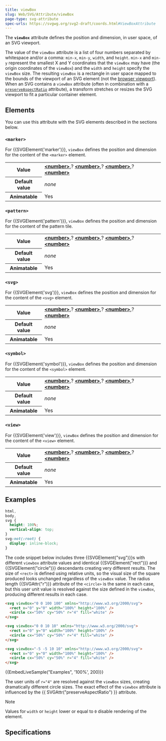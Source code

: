 ```yaml
---
title: viewBox
slug: Web/SVG/Attribute/viewBox
page-type: svg-attribute
spec-urls: https://svgwg.org/svg2-draft/coords.html#ViewBoxAttribute
---
```




The **`viewBox`** attribute defines the position and dimension, in user space, of an SVG viewport.

The value of the `viewBox` attribute is a list of four numbers separated by whitespace and/or a comma: `min-x`, `min-y`, `width`, and `height`. `min-x` and `min-y` represent the smallest X and Y coordinates that the `viewBox` may have (the origin coordinates of the `viewBox`) and the `width` and `height` specify the `viewBox` size. The resulting `viewBox` is a rectangle in user space mapped to the bounds of the viewport of an SVG element (not the [browser viewport](/Glossary/Viewport)).
When an SVG contains a `viewBox` attribute (often in combination with a [`preserveAspectRatio`](/Web/SVG/Attribute/preserveAspectRatio) attribute), a transform stretches or resizes the SVG viewport to fit a particular container element.

## Elements

You can use this attribute with the SVG elements described in the sections below.

### `<marker>`

For {{SVGElement('marker')}}, `viewBox` defines the position and dimension for the content of the `<marker>` element.

<table class="properties">
  <tbody>
    <tr>
      <th scope="row">Value</th>
      <td>
        <strong
          ><a href="/Web/SVG/Content_type#number"
            >&#x3C;number></a
          ></strong
        >,?
        <strong
          ><a href="/Web/SVG/Content_type#number"
            >&#x3C;number></a
          ></strong
        >,?
        <strong
          ><a href="/Web/SVG/Content_type#number"
            >&#x3C;number></a
          ></strong
        >,?
        <strong
          ><a href="/Web/SVG/Content_type#number"
            >&#x3C;number></a
          ></strong
        >
      </td>
    </tr>
    <tr>
      <th scope="row">Default value</th>
      <td><em>none</em></td>
    </tr>
    <tr>
      <th scope="row">Animatable</th>
      <td>Yes</td>
    </tr>
  </tbody>
</table>

### `<pattern>`

For {{SVGElement('pattern')}}, `viewBox` defines the position and dimension for the content of the pattern tile.

<table class="properties">
  <tbody>
    <tr>
      <th scope="row">Value</th>
      <td>
        <strong
          ><a href="/Web/SVG/Content_type#number"
            >&#x3C;number></a
          ></strong
        >,?
        <strong
          ><a href="/Web/SVG/Content_type#number"
            >&#x3C;number></a
          ></strong
        >,?
        <strong
          ><a href="/Web/SVG/Content_type#number"
            >&#x3C;number></a
          ></strong
        >,?
        <strong
          ><a href="/Web/SVG/Content_type#number"
            >&#x3C;number></a
          ></strong
        >
      </td>
    </tr>
    <tr>
      <th scope="row">Default value</th>
      <td><em>none</em></td>
    </tr>
    <tr>
      <th scope="row">Animatable</th>
      <td>Yes</td>
    </tr>
  </tbody>
</table>

### `<svg>`

For {{SVGElement('svg')}}, `viewBox` defines the position and dimension for the content of the `<svg>` element.

<table class="properties">
  <tbody>
    <tr>
      <th scope="row">Value</th>
      <td>
        <strong
          ><a href="/Web/SVG/Content_type#number"
            >&#x3C;number></a
          ></strong
        >,?
        <strong
          ><a href="/Web/SVG/Content_type#number"
            >&#x3C;number></a
          ></strong
        >,?
        <strong
          ><a href="/Web/SVG/Content_type#number"
            >&#x3C;number></a
          ></strong
        >,?
        <strong
          ><a href="/Web/SVG/Content_type#number"
            >&#x3C;number></a
          ></strong
        >
      </td>
    </tr>
    <tr>
      <th scope="row">Default value</th>
      <td><em>none</em></td>
    </tr>
    <tr>
      <th scope="row">Animatable</th>
      <td>Yes</td>
    </tr>
  </tbody>
</table>

### `<symbol>`

For {{SVGElement('symbol')}}, `viewBox` defines the position and dimension for the content of the `<symbol>` element.

<table class="properties">
  <tbody>
    <tr>
      <th scope="row">Value</th>
      <td>
        <strong
          ><a href="/Web/SVG/Content_type#number"
            >&#x3C;number></a
          ></strong
        >,?
        <strong
          ><a href="/Web/SVG/Content_type#number"
            >&#x3C;number></a
          ></strong
        >,?
        <strong
          ><a href="/Web/SVG/Content_type#number"
            >&#x3C;number></a
          ></strong
        >,?
        <strong
          ><a href="/Web/SVG/Content_type#number"
            >&#x3C;number></a
          ></strong
        >
      </td>
    </tr>
    <tr>
      <th scope="row">Default value</th>
      <td><em>none</em></td>
    </tr>
    <tr>
      <th scope="row">Animatable</th>
      <td>Yes</td>
    </tr>
  </tbody>
</table>

### `<view>`

For {{SVGElement('view')}}, `viewBox` defines the position and dimension for the content of the `<view>` element.

<table class="properties">
  <tbody>
    <tr>
      <th scope="row">Value</th>
      <td>
        <strong
          ><a href="/Web/SVG/Content_type#number"
            >&#x3C;number></a
          ></strong
        >,?
        <strong
          ><a href="/Web/SVG/Content_type#number"
            >&#x3C;number></a
          ></strong
        >,?
        <strong
          ><a href="/Web/SVG/Content_type#number"
            >&#x3C;number></a
          ></strong
        >,?
        <strong
          ><a href="/Web/SVG/Content_type#number"
            >&#x3C;number></a
          ></strong
        >
      </td>
    </tr>
    <tr>
      <th scope="row">Default value</th>
      <td><em>none</em></td>
    </tr>
    <tr>
      <th scope="row">Animatable</th>
      <td>Yes</td>
    </tr>
  </tbody>
</table>

## Examples

```css hidden
html,
body,
svg {
  height: 100%;
  vertical-align: top;
}
svg:not(:root) {
  display: inline-block;
}
```

The code snippet below includes three {{SVGElement("svg")}}s with different `viewbox` attribute values and identical {{SVGElement("rect")}} and {{SVGElement("circle")}} descendants creating very different results. The size of `<rect>` is defined using relative units, so the visual size of the square produced looks unchanged regardless of the `viewBox` value. The radius length {{SVGAttr("r")}} attribute of the `<circle>` is the same in each case, but this user unit value is resolved against the size defined in the `viewBox`, producing different results in each case.

```html
<svg viewBox="0 0 100 100" xmlns="http://www.w3.org/2000/svg">
  <rect x="0" y="0" width="100%" height="100%" />
  <circle cx="50%" cy="50%" r="4" fill="white" />
</svg>

<svg viewBox="0 0 10 10" xmlns="http://www.w3.org/2000/svg">
  <rect x="0" y="0" width="100%" height="100%" />
  <circle cx="50%" cy="50%" r="4" fill="white" />
</svg>

<svg viewBox="-5 -5 10 10" xmlns="http://www.w3.org/2000/svg">
  <rect x="0" y="0" width="100%" height="100%" />
  <circle cx="50%" cy="50%" r="4" fill="white" />
</svg>
```

{{EmbedLiveSample("Examples", '100%', 200)}}

The user units of `r="4"` are resolved against the `viewBox` sizes, creating dramatically different circle sizes. The exact effect of the `viewbox` attribute is influenced by the {{ SVGAttr("preserveAspectRatio") }} attribute.

> [!NOTE]
> Values for `width` or `height` lower or equal to `0` disable rendering of the element.

## Specifications


